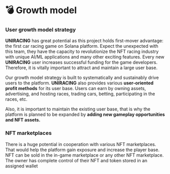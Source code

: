# 💣 Growth model

### **User growth model strategy**&#x20;

**UNIRACING** has great potential as this project holds  first-mover advantage: the first car racing game on Solana platform. Expect the unexpected with this team, they have the capacity to revolutionize the NFT racing industry with unique AI/ML applications and many other exciting features. Every new **UNIRACING** user increases successful funding for the game developers. Therefore, it is vitally important to attract and maintain a large user base.

Our growth model strategy is built to systematically and sustainably drive users to the platform. **UNIRACING** also provides various **user-oriented profit methods** for its user base. Users can earn by owning assets, advertising, and hosting races, trading cars, betting, participating in the races, etc.&#x20;

Also, it is important to maintain the existing user base, that is why the platform is planned to be expanded by **adding new gameplay opportunities and NFT assets.**

### **NFT marketplaces**&#x20;

There is a huge potential in cooperation with various NFT marketplaces. That would help the platform gain exposure and increase the player base. NFT can be sold in the in-game marketplace or any other NFT marketplace. The owner has complete control of their NFT and token stored in an assigned wallet
